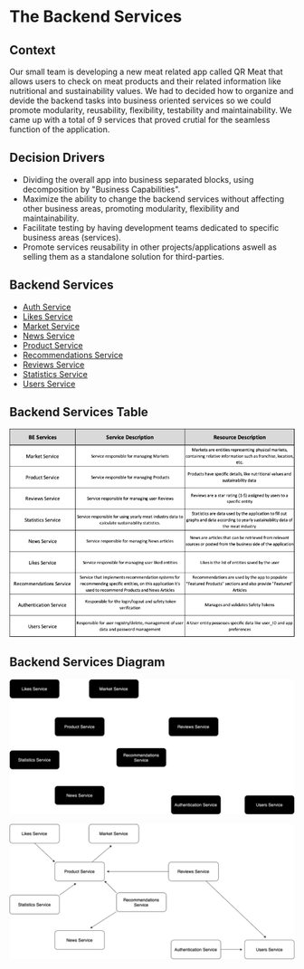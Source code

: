 # The Backend Services

## Context

Our small team is developing a new meat related app called QR Meat that allows users to check on meat products and their related information like nutritional and sustainability values. We had to decided how to organize and devide the backend tasks into business oriented services so we could promote modularity, reusability, flexibility, testability and maintainability. We came up with a total of 9 services that proved crutial for the seamless function of the application. 

## Decision Drivers

- Dividing the overall app into business separated blocks, using decomposition by "Business Capabilities".
- Maximize the ability to change the backend services without affecting other business areas, promoting modularity, flexibility and maintainability.
- Facilitate testing by having development teams dedicated to specific business areas (services).
- Promote services reusability in other projects/applications aswell as selling them as a standalone solution for third-parties.


## Backend Services 
  - [Auth Service](auth-service.md)
  - [Likes Service](likes-service.md)
  - [Market Service](market-service.md)
  - [News Service](news-service.md)
  - [Product Service](product-service.md)
  - [Recommendations Service](recommendations-service.md)
  - [Reviews Service](reviews-service.md)
  - [Statistics Service](statistics-service.md)
  - [Users Service](users-service.md)



## Backend Services Table

<img src="./assets/BEServicesTable.png" alt="Backend Services Table" />


## Backend Services Diagram

<p>
<img src="./assets/BEServicesDiagram-dark.png#gh-dark-mode-only" alt="Backend Orchestration" />
<p\>

<p>
<img src="./assets/BEServicesDiagram-light.png#gh-light-mode-only" alt="Backend Orchestration" />
<p\>

